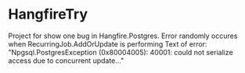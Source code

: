# HangfireTry
Project for show one bug in Hangfire.Postgres. Error randomly occures when RecurringJob.AddOrUpdate is performing
Text of error: "Npgsql.PostgresException (0x80004005): 40001: could not serialize access due to concurrent update..."
